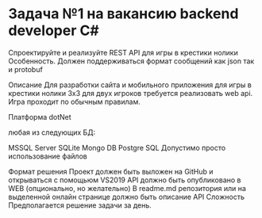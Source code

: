 # Задача №1 на вакансию backend developer C#

Спроектируйте и реализуйте REST API для игры в крестики нолики
Особенность. Должен поддерживаться формат сообщений как json так и protobuf

Описание
Для разработки сайта и мобильного приложения для игры в крестики нолики 3x3 для двух игроков требуется реализовать web api. Игра проходит по обычным правилам.

Платформа
dotNet

любая из следующих БД:

MSSQL Server
SQLite
Mongo DB
Postgre SQL
Допустимо просто использование файлов

Формат решения
Проект должен быть выложен на GitHub и открываться с помощьюм VS2019
API должно быть опубликовано в WEB (опционально, но желательно)
В readme.md репозитория или на выделенной онлайн странице должно быть описание API
Сложность
Предполагается решение задачи за день.
